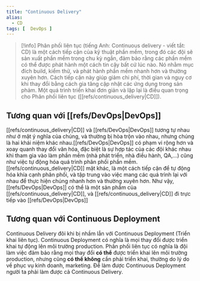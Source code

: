 ```yaml
---
title: "Continuous Delivery"
alias:
  - CD
tags: [  DevOps ]
---
```


> [!info]
> Phân phối liên tục (tiếng Anh: Continuous delivery - viết tắt: CD) là một cách tiếp cận của kỹ thuật phần mềm, trong
> đó các đội sẽ sản xuất phần mềm trong chu kỳ ngắn, đảm bảo rằng các phần mềm có thể được phát hành một cách tin cậy
> bất
> cứ lúc nào. Nó nhằm mục đích build, kiểm thử, và phát hành phần mềm nhanh hơn và thường xuyên hơn. Cách tiếp cận này
> giúp giảm chi phí, thời gian và nguy cơ khi thay đổi bằng cách gia tăng cập nhật các ứng dụng trong sản phảm. Một quá
> trình triển khai đơn giản và lặp lại là điều quan trọng cho Phân phối liên tục ([[refs/continuous_delivery|CD]]).

## Tương quan với [[refs/DevOps|DevOps]]

[[refs/continuous_delivery|CD]] và [[refs/DevOps|DevOps]] tương tự nhau như ở mặt ý nghĩa của chúng, và thường bị hòa trộn vào nhau,
nhưng chúng là hai khái niệm
khác nhau.[[refs/DevOps|DevOps]] có phạm vi rộng hơn và xoay quanh thay đổi văn hóa, đặc biệt là sự hợp tác của các đội
khác nhau
khi tham gia vào làm phần mềm (nhà phát triển, nhà điều hành, QA,...) cũng như việc tự động hóa quá trình phân phối phần
mềm.[[refs/continuous_delivery|CD]] mặt khác, là một cách tiếp cận để tự động hóa khía cạnh phân phối, và tập trung vào việc mang các quá
trình
lại với nhau để thực hiện chúng nhanh hơn và thường xuyên hơn. Như vậy, [[refs/DevOps|DevOps]] có thể là một sản phẩm
của [[refs/continuous_delivery|CD]], và [[refs/continuous_delivery|CD]]
đi trực tiếp vào [[refs/DevOps|DevOps]]

## Tương quan với Continuous Deployment

Continuous Delivery đôi khi bị nhầm lẫn với Continuous Deployment (Triển khai liên tục). Continuous Deployment có nghĩa là
mọi thay đổi được triển khai tự động lên môi trường production. Phân phối liên tục có nghĩa là đội làm việc đảm bảo rằng
mọi thay đổi **có thể** được triển khai lên môi trường production, nhưng cũng **có thể không** cần phải triển khai, thường do lý
do về phục vụ kinh doanh, marketing. Để làm được Continuous Deployment người ta phải làm được cả Continuous Delivery.
